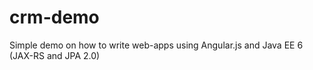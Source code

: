crm-demo
========

Simple demo on how to write web-apps using Angular.js and Java EE 6 (JAX-RS and JPA 2.0)